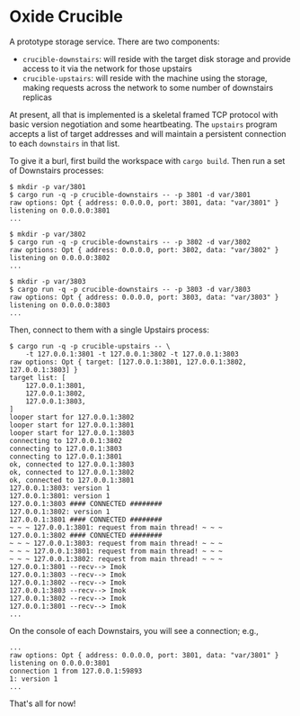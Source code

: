 # Oxide Crucible

A prototype storage service.  There are two components:

* `crucible-downstairs`: will reside with the target disk storage and provide
  access to it via the network for those upstairs
* `crucible-upstairs`: will reside with the machine using the storage,
  making requests across the network to some number of downstairs replicas

At present, all that is implemented is a skeletal framed TCP protocol with
basic version negotiation and some heartbeating.  The `upstairs` program
accepts a list of target addresses and will maintain a persistent connection to
each `downstairs` in that list.

To give it a burl, first build the workspace with `cargo build`.  Then run
a set of Downstairs processes:

```
$ mkdir -p var/3801
$ cargo run -q -p crucible-downstairs -- -p 3801 -d var/3801
raw options: Opt { address: 0.0.0.0, port: 3801, data: "var/3801" }
listening on 0.0.0.0:3801
...
```

```
$ mkdir -p var/3802
$ cargo run -q -p crucible-downstairs -- -p 3802 -d var/3802
raw options: Opt { address: 0.0.0.0, port: 3802, data: "var/3802" }
listening on 0.0.0.0:3802
...
```

```
$ mkdir -p var/3803
$ cargo run -q -p crucible-downstairs -- -p 3803 -d var/3803
raw options: Opt { address: 0.0.0.0, port: 3803, data: "var/3803" }
listening on 0.0.0.0:3803
...
```

Then, connect to them with a single Upstairs process:

```
$ cargo run -q -p crucible-upstairs -- \
    -t 127.0.0.1:3801 -t 127.0.0.1:3802 -t 127.0.0.1:3803
raw options: Opt { target: [127.0.0.1:3801, 127.0.0.1:3802, 127.0.0.1:3803] }
target list: [
    127.0.0.1:3801,
    127.0.0.1:3802,
    127.0.0.1:3803,
]
looper start for 127.0.0.1:3802
looper start for 127.0.0.1:3801
looper start for 127.0.0.1:3803
connecting to 127.0.0.1:3802
connecting to 127.0.0.1:3803
connecting to 127.0.0.1:3801
ok, connected to 127.0.0.1:3803
ok, connected to 127.0.0.1:3802
ok, connected to 127.0.0.1:3801
127.0.0.1:3803: version 1
127.0.0.1:3801: version 1
127.0.0.1:3803 #### CONNECTED ########
127.0.0.1:3802: version 1
127.0.0.1:3801 #### CONNECTED ########
~ ~ ~ 127.0.0.1:3801: request from main thread! ~ ~ ~
127.0.0.1:3802 #### CONNECTED ########
~ ~ ~ 127.0.0.1:3803: request from main thread! ~ ~ ~
~ ~ ~ 127.0.0.1:3801: request from main thread! ~ ~ ~
~ ~ ~ 127.0.0.1:3802: request from main thread! ~ ~ ~
127.0.0.1:3801 --recv--> Imok
127.0.0.1:3803 --recv--> Imok
127.0.0.1:3802 --recv--> Imok
127.0.0.1:3803 --recv--> Imok
127.0.0.1:3802 --recv--> Imok
127.0.0.1:3801 --recv--> Imok
...
```

On the console of each Downstairs, you will see a connection; e.g.,

```
...
raw options: Opt { address: 0.0.0.0, port: 3801, data: "var/3801" }
listening on 0.0.0.0:3801
connection 1 from 127.0.0.1:59893
1: version 1
...
```

That's all for now!
